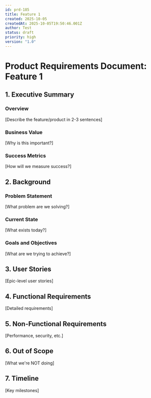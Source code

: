 ```yaml
---
id: prd-185
title: Feature 1
created: 2025-10-05
createdAt: 2025-10-05T19:50:46.001Z
author: Test
status: draft
priority: high
version: "1.0"
---
```

# Product Requirements Document: Feature 1

## 1. Executive Summary

### Overview
[Describe the feature/product in 2-3 sentences]

### Business Value
[Why is this important?]

### Success Metrics
[How will we measure success?]

## 2. Background

### Problem Statement
[What problem are we solving?]

### Current State
[What exists today?]

### Goals and Objectives
[What are we trying to achieve?]

## 3. User Stories

[Epic-level user stories]

## 4. Functional Requirements

[Detailed requirements]

## 5. Non-Functional Requirements

[Performance, security, etc.]

## 6. Out of Scope

[What we're NOT doing]

## 7. Timeline

[Key milestones]
